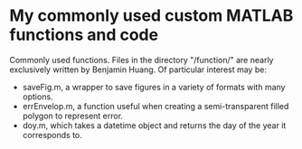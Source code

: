 # My commonly used custom MATLAB functions and code
Commonly used functions. Files in the directory "/function/" are nearly
exclusively written by Benjamin Huang. Of particular interest may be:
* saveFig.m, a wrapper to save figures in a variety of formats with many options. 
* errEnvelop.m, a function useful when creating a semi-transparent filled polygon to represent error.
* doy.m, which takes a datetime object and returns the day of the year it corresponds to.

